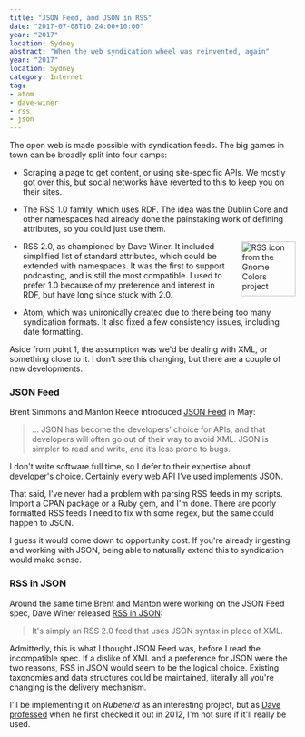 ```yaml
---
title: "JSON Feed, and JSON in RSS"
date: "2017-07-08T10:24:00+10:00"
year: "2017"
location: Sydney
abstract: "When the web syndication wheel was reinvented, again"
year: "2017"
location: Sydney
category: Internet
tag:
- atom
- dave-winer
- rss
- json
---
```

The open web is made possible with syndication feeds. The big games in town can be broadly split into four camps:

* Scraping a page to get content, or using site-specific APIs. We mostly got over this, but social networks have reverted to this to keep you on their sites.

* The RSS 1.0 family, which uses RDF. The idea was the Dublin Core and other namespaces had already done the painstaking work of defining attributes, so you could just use them. 

<p><img src="https://rubenerd.com/files/stock/gnome-application-rss+xml.svg" alt="RSS icon from the Gnome Colors project" style="width:96px; height:96px; float:right; margin:0 0 1em 1em" /></p>

* RSS 2.0, as championed by Dave Winer. It included simplified list of standard attributes, which could be extended with namespaces. It was the first to support podcasting, and is still the most compatible. I used to prefer 1.0 because of my preference and interest in RDF, but have long since stuck with 2.0.

* Atom, which was unironically created due to there being too many syndication formats. It also fixed a few consistency issues, including date formatting.

Aside from point 1, the assumption was we'd be dealing with XML, or something close to it. I don't see this changing, but there are a couple of new developments.


### JSON Feed

Brent Simmons and Manton Reece introduced [JSON Feed] in May:

> …  JSON has become the developers’ choice for APIs, and that developers will often go out of their way to avoid XML. JSON is simpler to read and write, and it’s less prone to bugs.

I don't write software full time, so I defer to their expertise about developer's choice. Certainly every web API I've used implements JSON.

That said, I've never had a problem with parsing RSS feeds in my scripts. Import a CPAN package or a Ruby gem, and I'm done. There are poorly formatted RSS feeds I need to fix with some regex, but the same could happen to JSON.

I guess it would come down to opportunity cost. If you're already ingesting and working with JSON, being able to naturally extend this to syndication would make sense.


### RSS in JSON

Around the same time Brent and Manton were working on the JSON Feed spec, Dave Winer released [RSS in JSON]: 

> It's simply an RSS 2.0 feed that uses JSON syntax in place of XML.

Admittedly, this is what I thought JSON Feed was, before I read the incompatible spec. If a dislike of XML and a preference for JSON were the two reasons, RSS in JSON would seem to be the logical choice. Existing taxonomies and data structures could be maintained, literally all you're changing is the delivery mechanism.

I'll be implementing it on *Rubénerd* as an interesting project, but as [Dave professed] when he first checked it out in 2012, I'm not sure if it'll really be used.

[JSON Feed]: https://jsonfeed.org/
[RSS in JSON]: https://github.com/scripting/Scripting-News/blob/master/rss-in-json/README.md
[Dave professed]: http://scripting.com/2017/06/05.html#a080624

